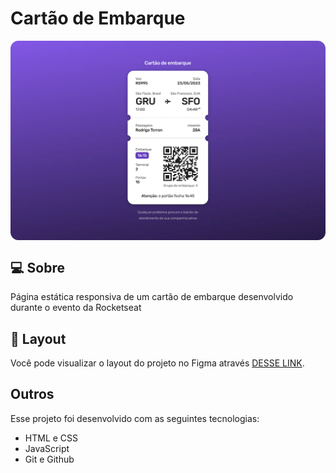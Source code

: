 # Cartão de Embarque

<img src=".github/project.png" alt="Project Preview" style="display: block; margin-left: auto; margin-right: auto;"/>

## 💻 Sobre

Página estática responsiva de um cartão de embarque desenvolvido durante o evento da Rocketseat

## 🔖 Layout

Você pode visualizar o layout do projeto no Figma através [DESSE LINK](https://www.figma.com/community/file/1205146101173113980).

## Outros

Esse projeto foi desenvolvido com as seguintes tecnologias:

- HTML e CSS
- JavaScript
- Git e Github
